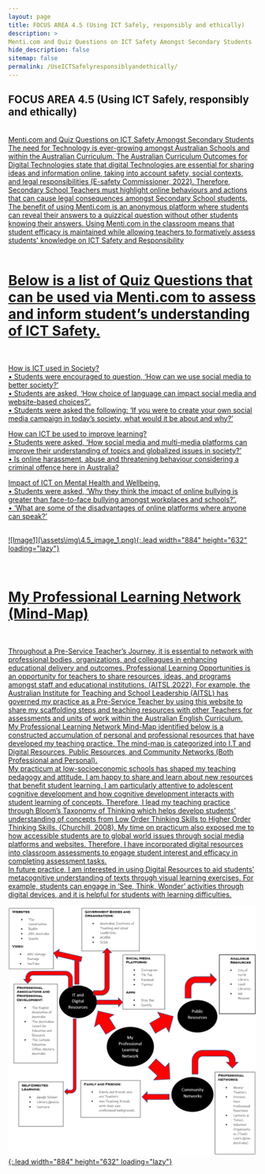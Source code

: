 ```yaml
---
layout: page
title: FOCUS AREA 4.5 (Using ICT Safely, responsibly and ethically) 
description: >
Menti.com and Quiz Questions on ICT Safety Amongst Secondary Students
hide_description: false
sitemap: false
permalink: /UseICTSafelyresponsiblyandethically/
---
```

## FOCUS AREA 4.5 (Using ICT Safely, responsibly and ethically)
<br>
<u> Menti.com and Quiz Questions on ICT Safety Amongst Secondary Students

<br>
The need for Technology is ever-growing amongst Australian Schools and within the Australian Curriculum. The Australian Curriculum Outcomes for Digital Technologies state that digital Technologies are essential for sharing ideas and information online, taking into account safety, social contexts, and legal responsibilities (E-safety Commissioner, 2022). Therefore, Secondary School Teachers must highlight online behaviours and actions that can cause legal consequences amongst Secondary School students. The benefit of using Menti.com is an anonymous platform where students can reveal their answers to a quizzical question without other students knowing their answers. Using Menti.com in the classroom means that student efficacy is maintained while allowing teachers to formatively assess students' knowledge on ICT Safety and Responsibility
<br>
<br>

# Below is a list of Quiz Questions that can be used via Menti.com to assess and inform student’s understanding of ICT Safety. 
<br>

<u> How is ICT used in Society? 
<br>
•	Students were encouraged to question, ‘How can we use social media to better society?’
<br>
•	Students are asked, ‘How choice of language can impact social media and website-based choices?’.
<br>
•	Students were asked the following: ‘If you were to create your own social media campaign in today’s society, what would it be about and why?’
<br>

<u> How can ICT be used to improve learning? 
<br>
•	Students were asked, ‘How social media and multi-media platforms can improve their understanding of topics and globalized issues in society?’
<br>
•	Is online harassment, abuse and threatening behaviour considering a criminal offence here in Australia? 

<u>Impact of ICT on Mental Health and Wellbeing. 
<br>
•	Students were asked, ‘Why they think the impact of online bullying is greater than face-to-face bullying amongst workplaces and schools?’.
<br>
•	‘What are some of the disadvantages of online platforms where anyone can speak?’




<br>
![Image1](\assets\img\4.5_image_1.png){:.lead width="884" height="632" loading="lazy"}

<br>

<br>
<br>




# My Professional Learning Network (Mind-Map)

<br>

Throughout a Pre-Service Teacher’s Journey, it is essential to network with professional bodies, organizations, and colleagues in enhancing educational delivery and outcomes. Professional Learning Opportunities is an opportunity for teachers to share resources, ideas, and programs amongst staff and educational institutions. (AITSL,2022). For example, the Australian Institute for Teaching and School Leadership (AITSL) has governed my practice as a Pre-Service Teacher by using this website to share my scaffolding steps and teaching resources with other Teachers for assessments and units of work within the Australian English Curriculum.
<br>
My Professional Learning Network Mind-Map identified below is a constructed accumulation of personal and professional resources that have developed my teaching practice. The mind-map is categorized into I.T and Digital Resources, Public Resources, and Community Networks (Both Professional and Personal).
<br>
 My practicum at low-socioeconomic schools has shaped my teaching pedagogy and attitude. I am happy to share and learn about new resources that benefit student learning. I am particularly attentive to adolescent cognitive development and how cognitive development interacts with student learning of concepts. Therefore, I lead my teaching practice through Bloom’s Taxonomy of Thinking which helps develop students’ understanding of concepts from Low Order Thinking Skills to Higher Order Thinking Skills. (Churchill, 2008). My time on practicum also exposed me to how accessible students are to global world issues through social media platforms and websites. Therefore, I have incorporated digital resources into classroom assessments to engage student interest and efficacy in completing assessment tasks.
<br>
In future practice, I am interested in using Digital Resources to aid students’ metacognitive understanding of texts through visual learning exercises. For example, students can engage in ‘See, Think, Wonder’ activities through digital devices, and it is helpful for students with learning difficulties.


![Image2](\assets\img\4.5_image_2.png){:.lead width="884" height="632" loading="lazy"}